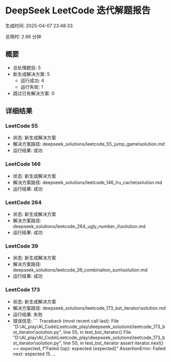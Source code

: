 # DeepSeek LeetCode 迭代解题报告

生成时间: 2025-04-07 23:48:33

总用时: 2.86 分钟

## 概要

- 总处理题目: 5
- 新生成解决方案: 5
  - 运行成功: 4
  - 运行失败: 1
- 跳过已有解决方案: 0

## 详细结果

### LeetCode 55

- 状态: 新生成解决方案
- 解决方案路径: deepseek_solutions/leetcode_55_jump_game\solution.md
- 运行结果: 成功

### LeetCode 146

- 状态: 新生成解决方案
- 解决方案路径: deepseek_solutions/leetcode_146_lru_cache\solution.md
- 运行结果: 成功

### LeetCode 264

- 状态: 新生成解决方案
- 解决方案路径: deepseek_solutions/leetcode_264_ugly_number_ii\solution.md
- 运行结果: 成功

### LeetCode 39

- 状态: 新生成解决方案
- 解决方案路径: deepseek_solutions/leetcode_39_combination_sum\solution.md
- 运行结果: 成功

### LeetCode 173

- 状态: 新生成解决方案
- 解决方案路径: deepseek_solutions/leetcode_173_bst_iterator\solution.md
- 运行结果: 失败
- 错误信息: ```
Traceback (most recent call last):
  File "D:\AI_play\AI_Code\Leetcode_play\deepseek_solutions\leetcode_173_bst_iterator\solution.py", line 55, in <module>
    test_bst_iterator()
  File "D:\AI_play\AI_Code\Leetcode_play\deepseek_solutions\leetcode_173_bst_iterator\solution.py", line 50, in test_bst_iterator
    assert iterator.next() == expected, f"Failed {op}: expected {expected}"
AssertionError: Failed next: expected 15
...
```

